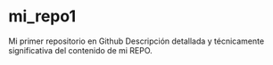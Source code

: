 # mi_repo1
Mi primer repositorio en Github
Descripción detallada y técnicamente significativa del contenido de mi REPO.
